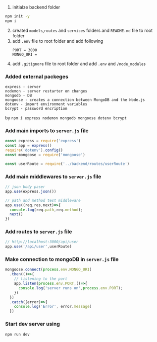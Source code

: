 1. initialze backend folder
```bash
npm init -y
npm i
```
2. created `models`,`routes` and `services` folders and `README.md` file to root folder
3. add `.env` file to root folder and add following
   ```
   PORT = 3000
   MONGO_URI = 
   ```
4. add `.gitignore` file to root folder and add `.env` and `/node_modules`

### Added external packeges
```
express - server
nodemon - server restarter on changes
mongodb - DB
mongoose - creates a connection between MongoDB and the Node.js
dotenv - import environment variables
bcrypt - password encription
```
by `npm i express nodemon mongodb mongoose dotenv bcrypt`

### Add main imports to `server.js` file
```js
const express = require('express')
const app = express()
require('dotenv').config()
const mongoose = require('mongoose')

const userRoute = require('../backend/routes/userRoute')
```

### Add main middlewares to `server.js` file
```js
// json body paser
app.use(express.json())

// path and method test middleware
app.use((req,res,next)=>{
  console.log(req.path,req.method);
  next()
})
```

### Add routes to `server.js` file
```js
// http://localhost:3000/api/user
app.use('/api/user',userRoute)
```

### Make connection to mongoDB in `server.js` file
```js
mongoose.connect(process.env.MONGO_URI)
  .then(()=>{
    // listening to the port
    app.listen(process.env.PORT,()=>{
      console.log('server runs on',process.env.PORT);
    })
  })
  .catch((error)=>{
    console.log('Error', error.message)
  })
```

### Start dev server using
```bash
npm run dev
```
